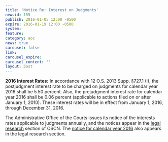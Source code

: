 ```yaml
---
title: 'Notice Re: Interest on Judgments'
newsid: 155
publish: 2016-01-05 12:00 -0500
expire: 2016-01-19 12:00 -0500
system: 
feature: 
category: aoc
news: true
carousel: false
link: 
carousel_expire: 
carousel_content: ''
layout: post
---
```

<p><strong>2016 Interest Rates:</strong>  In accordance with 12 O.S. 2013 Supp. §727.1 (I), the postjudgment interest rate to be charged on judgments for calendar year 2016 shall be 5.50 percent.  Also, the prejudgment interest rate for calendar year 2016 shall be 0.06 percent (applicable to actions filed on or after January 1, 2010).  These interest rates will be in effect from January 1, 2016, through December 31, 2016.</p>
<p>The Administrative Office of the Courts issues its notice of the interests rates applicable to judgments annually, and the notices appear in the <a href="http://www.oscn.net/applications/oscn/index.asp?ftdb=STOKIN&amp;level=1" target="_blank">legal research</a> section of OSCN. The <a href="http://www.oscn.net/applications/oscn/DeliverDocument.asp?CiteID=477388" target="_blank">notice for calendar year 2016</a> also appears in the legal research section.</p>